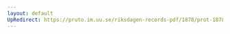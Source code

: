 ```yaml
---
layout: default
UpRedirect: https://pruto.im.uu.se/riksdagen-records-pdf/1878/prot-1878--fk--024/prot-1878--fk--024_025.pdf
---
```

